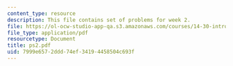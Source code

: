 ```yaml
---
content_type: resource
description: This file contains set of problems for week 2.
file: https://ol-ocw-studio-app-qa.s3.amazonaws.com/courses/14-30-introduction-to-statistical-method-in-economics-spring-2006/7999e6572ddd74ef34194458504c693f_ps2.pdf
file_type: application/pdf
resourcetype: Document
title: ps2.pdf
uid: 7999e657-2ddd-74ef-3419-4458504c693f
---
```


